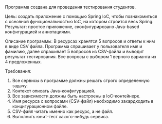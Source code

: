Программа создана для проведения тестирования студентов. 

Цель: создать приложение с помощью Spring IoC, чтобы познакомиться с основной функциональностью IoC, на котором строится весь Spring. Результат: простое приложение, сконфигурировано Java-based конфигурацией и аннотациями.

Описание программы:
В ресурсах хранятся 5 вопросов и ответы к ним в виде CSV файла. Программа спрашивает у пользователя имя и фамилию, далее спрашивает 5 вопросов из CSV-файла и выводит результат тестирования. Все вопросы с выбором 1 верного варианта из 4 предложенных.

Требования:

1. Все сервисы в программе должны решать строго определенную задачу.
2. Контекст описать Java-конфигурацией.
3. Все зависимости должны быть настроены в IoC-контейнере.
4. Имя ресурса с вопросами (CSV-файл) необходимо захардкодить в концигурационном файле.
5. CSV-файл читать именно как ресурс, а не файл.
6. Выполнить юнит-тест какого-нибудь сервиса.
